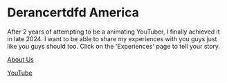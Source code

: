 # Derancertdfd America
After 2 years of attempting to be a animating YouTuber, I finally achieved it in late 2024. I want to be able to share my experiences with you guys just like you guys should too. Click on the 'Experiences' page to tell your story.


[About Us](https://sone890pik.github.io/derancertdfdamerica/about.html)


[YouTube](https://www.youtube.com/@SemiAnimates)
